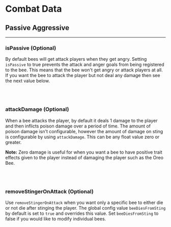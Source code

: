 # **Combat Data**

## **Passive Aggressive**
***

### **isPassive** (Optional)

By default bees will get attack players when they get angry. Setting `isPassive` to true prevents the attack and anger goals from being registered to the bee. This means that the bee won't get angry or attack players at all. If you want the bee to attack the player but not deal any damage then see the next value below.

<br>
<br>

### **attackDamage** (Optional)

When a bee attacks the player, by default it deals 1 damage to the player and then inflicts poison damage over a period of time. The amount of poison damage isn't configurable, however the amount of damage on sting is configurable by using `attackDamage`. This can be any float value zero or greater.

**Note:** Zero damage is useful for when you want a bee to have positive trait effects given to the player instead of damaging the player such as the Oreo Bee.

<br>
<br>

### **removeStingerOnAttack** (Optional)

Use `removeStingerOnAttack` when you want only a specific bee to either die or not die after stinging the player. The global config value `beeDiesFromSting` by default is set to `true` and overrides this value. Set `beeDiesFromSting` to false if you would like to modify individual bees.
<!--stackedit_data:
eyJoaXN0b3J5IjpbLTQ4NjUxNTUxOSwxNzg1NTkxNTcxXX0=
-->